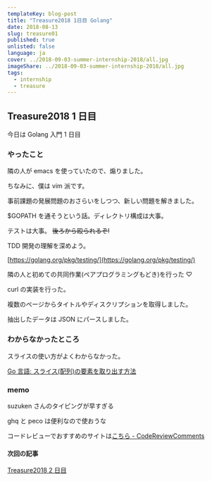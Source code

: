```yaml
---
templateKey: blog-post
title: "Treasure2018 1日目 Golang"
date: 2018-08-13
slug: treasure01
published: true
unlisted: false
language: ja
cover: ../2018-09-03-summer-internship-2018/all.jpg
imageShare: ../2018-09-03-summer-internship-2018/all.jpg
tags:
  - internship
  - treasure
---
```


## Treasure2018 1 日目

今日は Golang 入門 1 日目

### やったこと

隣の人が emacs を使っていたので、煽りました。

ちなみに、僕は vim 派です。

事前課題の発展問題のおさらいをしつつ、新しい問題を解きました。

$GOPATH を通そうという話。ディレクトリ構成は大事。

テストは大事。 ~~後ろから殴られるぞ!~~

TDD 開発の理解を深めよう。

[https://golang.org/pkg/testing/](https://golang.org/pkg/testing/)

隣の人と初めての共同作業(ペアプログラミングもどき)を行った ♡

curl の実装を行った。

複数のページからタイトルやディスクリプションを取得しました。

抽出したデータは JSON にパースしました。

### わからなかったところ

スライスの使い方がよくわからなかった。

[Go 言語: スライス(配列)の要素を取り出す方法](https://qiita.com/suin/items/0b2a815c815e23468adc)

### memo

suzuken さんのタイピングが早すぎる

ghq と peco は便利なので使おうな

コードレビューでおすすめのサイトは[こちら - CodeReviewComments](https://github.com/golang/go/wiki/CodeReviewComments)

#### 次回の記事

[Treasure2018 2 日目](https://yoshikawa.dev/treasure02/)
